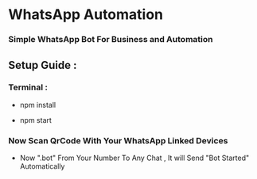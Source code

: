 # WhatsApp Automation

### Simple WhatsApp Bot For Business and Automation


## Setup Guide : 

### Terminal : 

- npm install

- npm start


### Now Scan QrCode With Your WhatsApp Linked Devices


- Now ".bot" From Your Number To Any Chat , It will Send "Bot Started" Automatically
